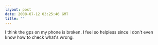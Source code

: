 ```yaml
---
layout: post
date: 2008-07-12 03:25:46 GMT
title: ""
---
```

I think the gps on my phone is broken. I feel so helpless since I don't even know how to check what's wrong.